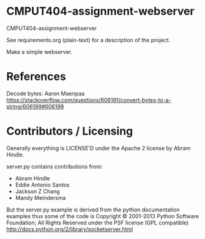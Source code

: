 CMPUT404-assignment-webserver
=============================

CMPUT404-assignment-webserver

See requirements.org (plain-text) for a description of the project.

Make a simple webserver.

References
========================
Decode bytes: Aaron Maenpaa
https://stackoverflow.com/questions/606191/convert-bytes-to-a-string/606199#606199

Contributors / Licensing
========================

Generally everything is LICENSE'D under the Apache 2 license by Abram Hindle.

server.py contains contributions from:

* Abram Hindle
* Eddie Antonio Santos
* Jackson Z Chang
* Mandy Meindersma 

But the server.py example is derived from the python documentation
examples thus some of the code is Copyright © 2001-2013 Python
Software Foundation; All Rights Reserved under the PSF license (GPL
compatible) http://docs.python.org/2/library/socketserver.html

